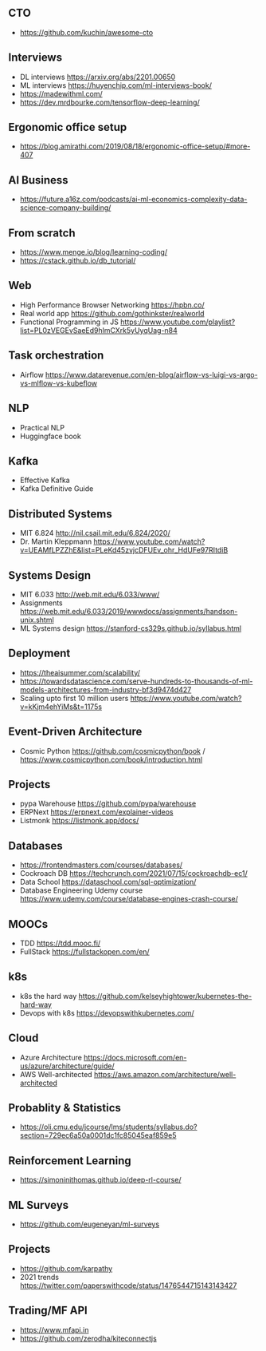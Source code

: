 ## CTO
  - https://github.com/kuchin/awesome-cto

## Interviews
  - DL interviews https://arxiv.org/abs/2201.00650
  - ML interviews https://huyenchip.com/ml-interviews-book/
  - https://madewithml.com/
  - https://dev.mrdbourke.com/tensorflow-deep-learning/
  
## Ergonomic office setup
  - https://blog.amirathi.com/2019/08/18/ergonomic-office-setup/#more-407

## AI Business
  - https://future.a16z.com/podcasts/ai-ml-economics-complexity-data-science-company-building/

## From scratch
  - https://www.menge.io/blog/learning-coding/
  - https://cstack.github.io/db_tutorial/
  
## Web
  - High Performance Browser Networking https://hpbn.co/
  - Real world app https://github.com/gothinkster/realworld
  - Functional Programming in JS https://www.youtube.com/playlist?list=PL0zVEGEvSaeEd9hlmCXrk5yUyqUag-n84

## Task orchestration
  - Airflow https://www.datarevenue.com/en-blog/airflow-vs-luigi-vs-argo-vs-mlflow-vs-kubeflow
  
## NLP

- Practical NLP
- Huggingface book

## Kafka
- Effective Kafka
- Kafka Definitive Guide

## Distributed Systems
- MIT 6.824 http://nil.csail.mit.edu/6.824/2020/
- Dr. Martin Kleppmann https://www.youtube.com/watch?v=UEAMfLPZZhE&list=PLeKd45zvjcDFUEv_ohr_HdUFe97RItdiB

## Systems Design
- MIT 6.033 http://web.mit.edu/6.033/www/
- Assignments https://web.mit.edu/6.033/2019/wwwdocs/assignments/handson-unix.shtml
- ML Systems design https://stanford-cs329s.github.io/syllabus.html

## Deployment
- https://theaisummer.com/scalability/
- https://towardsdatascience.com/serve-hundreds-to-thousands-of-ml-models-architectures-from-industry-bf3d9474d427
- Scaling upto first 10 million users https://www.youtube.com/watch?v=kKjm4ehYiMs&t=1175s

## Event-Driven Architecture
- Cosmic Python https://github.com/cosmicpython/book / https://www.cosmicpython.com/book/introduction.html
## Projects
- pypa Warehouse https://github.com/pypa/warehouse
- ERPNext https://erpnext.com/explainer-videos
- Listmonk https://listmonk.app/docs/

## Databases
- https://frontendmasters.com/courses/databases/
- Cockroach DB https://techcrunch.com/2021/07/15/cockroachdb-ec1/
- Data School https://dataschool.com/sql-optimization/
- Database Engineering Udemy course https://www.udemy.com/course/database-engines-crash-course/

## MOOCs
- TDD https://tdd.mooc.fi/
- FullStack https://fullstackopen.com/en/

## k8s
- k8s the hard way https://github.com/kelseyhightower/kubernetes-the-hard-way
- Devops with k8s https://devopswithkubernetes.com/

## Cloud
- Azure Architecture https://docs.microsoft.com/en-us/azure/architecture/guide/
- AWS Well-architected https://aws.amazon.com/architecture/well-architected

## Probablity & Statistics
- https://oli.cmu.edu/jcourse/lms/students/syllabus.do?section=729ec6a50a0001dc1fc85045eaf859e5

## Reinforcement Learning
- https://simoninithomas.github.io/deep-rl-course/

## ML Surveys
- https://github.com/eugeneyan/ml-surveys

## Projects
- https://github.com/karpathy
- 2021 trends https://twitter.com/paperswithcode/status/1476544715143143427

## Trading/MF API
- https://www.mfapi.in
- https://github.com/zerodha/kiteconnectjs

